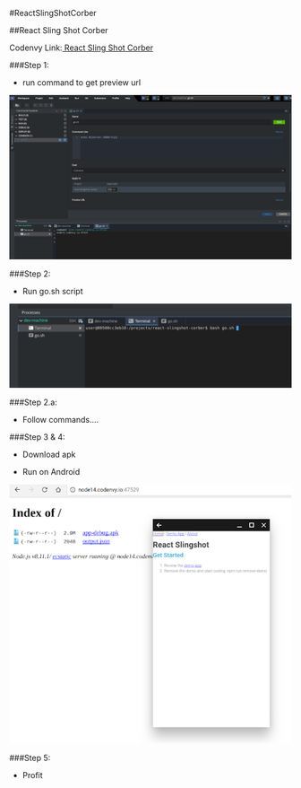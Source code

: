 #ReactSlingShotCorber

##React Sling Shot Corber

Codenvy Link:[  React Sling Shot Corber ](https://codenvy.io/f?name=react-slingshot-corber&user=joshmccall221)

###Step 1:

- run command to get preview url

![ReactSlingShotCorber1](../images/ReactSlingShotCorber1.png)

###Step 2:

- Run go.sh script

![ReactSlingShotCorber2](../images/ReactSlingShotCorber2.png)

###Step 2.a:

- Follow commands....

###Step 3 & 4:

- Download apk

- Run on Android

![ReactSlingShotCorber3](../images/ReactSlingShotCorber3.png)

###Step 5:

- Profit
